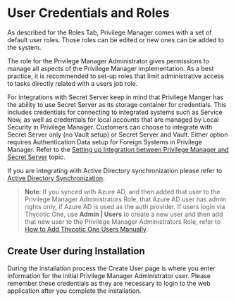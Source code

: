 [title]: # (User Credentials)
[tags]: # (establish)
[priority]: # (2)
# User Credentials and Roles

As described for the Roles Tab, Privilege Manager comes with a set of default user roles. Those roles can be edited or new ones can be added to the system.

The role for the Privilege Manager Administrator gives permissions to manage all aspects of the Privilege Manager implementation. As a best practice, it is recommended to set-up roles that limit administrative access to tasks directly related with a users job role.

For integrations with Secret Server keep in mind that Privilege Manger has the ability to use Secret Server as its storage container for credentials. This includes credentials for connecting to integrated systems such as Service Now, as well as credentials for local accounts that are managed by Local Security in Privilege Manager. Customers can choose to integrate with Secret Server only (no Vault setup) or Secret Server and Vault. Either option requires Authentication Data setup for Foreign Systems in Privilege Manager. Refer to the [Setting up Integration between Privilege Manager and Secret Server](../foreign-systems/thycotic/set-up-pm-ss-integration.md) topic.

If you are integrating with Active Directory synchronization please refer to [Active Directory Synchronization](../foreign-systems/active-directory/ad-sync.md).

>**Note**:
>If you synced with Azure AD, and then added that user to the Privilege Manager Administrators Role, that Azure AD user has admin rights only, if Azure AD is used as the auth provider. If users login via Thycotic One, use __Admin | Users__ to create a new user and then add that new user to the Privilege Manager Administrators Role, refer to [How to Add Thycotic One Users Manually](../../users/index.md).

## Create User during Installation

During the installation process the Create User page is where you enter information for the initial Privilege Manager Administrator user. Please remember these credentials as they are necessary to login to the web application after you complete the installation.
